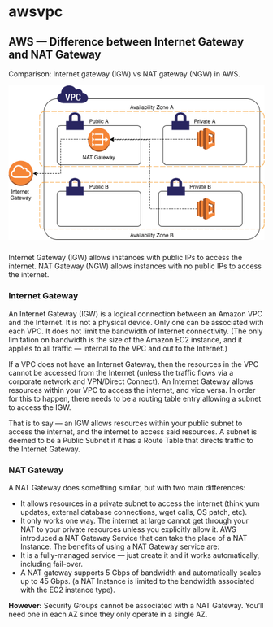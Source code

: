 # awsvpc
## AWS — Difference between Internet Gateway and NAT Gateway
Comparison: Internet gateway (IGW) vs NAT gateway (NGW) in AWS.

![](images/1_ipCcjhkuB0EYGIEDqRi9_g.png)

### 
Internet Gateway (IGW) allows instances with public IPs to access the internet.
NAT Gateway (NGW) allows instances with no public IPs to access the internet.

### Internet Gateway
An Internet Gateway (IGW) is a logical connection between an Amazon VPC and the Internet. It is not a physical device. Only one can be associated with each VPC. It does not limit the bandwidth of Internet connectivity. (The only limitation on bandwidth is the size of the Amazon EC2 instance, and it applies to all traffic — internal to the VPC and out to the Internet.)

If a VPC does not have an Internet Gateway, then the resources in the VPC cannot be accessed from the Internet (unless the traffic flows via a corporate network and VPN/Direct Connect).
An Internet Gateway allows resources within your VPC to access the internet, and vice versa. In order for this to happen, there needs to be a routing table entry allowing a subnet to access the IGW.

That is to say — an IGW allows resources within your public subnet to access the internet, and the internet to access said resources.
A subnet is deemed to be a Public Subnet if it has a Route Table that directs traffic to the Internet Gateway.

### NAT Gateway
A NAT Gateway does something similar, but with two main differences:
- It allows resources in a private subnet to access the internet (think yum updates, external database connections, wget calls, OS patch, etc).
- It only works one way. The internet at large cannot get through your NAT to your private resources unless you explicitly allow it.
AWS introduced a NAT Gateway Service that can take the place of a NAT Instance. The benefits of using a NAT Gateway service are:
- It is a fully-managed service — just create it and it works automatically, including fail-over.
- A NAT gateway supports 5 Gbps of bandwidth and automatically scales up to 45 Gbps. (a NAT Instance is limited to the bandwidth associated with the EC2 instance type).

**However:**
Security Groups cannot be associated with a NAT Gateway.
You’ll need one in each AZ since they only operate in a single AZ.